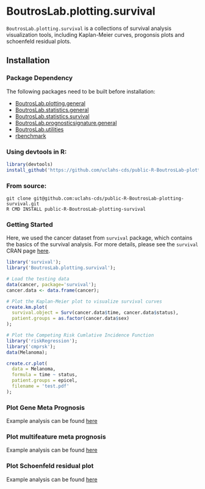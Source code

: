 # BoutrosLab.plotting.survival
`BoutrosLab.plotting.survival` is a collections of survival analysis visualization tools, including Kaplan-Meier curves, progonsis plots and schoenfeld residual plots.

## Installation
### Package Dependency
The following packages need to be built before installation:
- [BoutrosLab.plotting.general](https://github.com/uclahs-cds/public-R-BoutrosLab-plotting-general)
- [BoutrosLab.statistics.general](https://github.com/uclahs-cds/public-R-BoutrosLab-statistics-general)
- [BoutrosLab.statistics.survival](https://github.com/uclahs-cds/public-R-BoutrosLab-statistics-survival)
- [BoutrosLab.prognosticsignature.general](https://github.com/uclahs-cds/public-R-BoutrosLab-prognosticsignature-general)
- [BoutrosLab.utilities](https://github.com/uclahs-cds/public-R-BoutrosLab-utilities)
- [rbenchmark](https://cran.r-project.org/web/packages/rbenchmark/index.html)

### Using devtools in R:
```R
library(devtools)
install_github('https://github.com/uclahs-cds/public-R-BoutrosLab-plotting-survival')
```

### From source:
```shell script
git clone git@github.com:uclahs-cds/public-R-BoutrosLab-plotting-survival.git
R CMD INSTALL public-R-BoutrosLab-plotting-survival
```
### Getting Started
Here, we used the cancer dataset from `survival` package, which contains the basics of the survival analysis. For more details, please see the `survival` CRAN page [here](https://cran.r-project.org/web/packages/survival/).

```R
library('survival');
library('BoutrosLab.plotting.survival');

# Load the testing data
data(cancer, package='survival');
cancer.data <- data.frame(cancer);

# Plot the Kaplan-Meier plot to visualize survival curves
create.km.plot(
  survival.object = Surv(cancer.data$time, cancer.data$status),
  patient.groups = as.factor(cancer.data$sex)
);

# Plot the Competing Risk Cumlative Incidence Function
library('riskRegression');
library('cmprsk');
data(Melanoma);

create.cr.plot(
  data = Melanoma,
  formula = time ~ status,
  patient.groups = epicel,
  filename = 'test.pdf'
);

```
### Plot Gene Meta Prognosis
Example analysis can be found [here](https://github.com/uclahs-cds/BoutrosLab/blob/792c95d41d4a09bd7d42c43d660b6c240ce186a3/Biomarkers/ProstateCancer/cirDNA_Methylation/PilotStudy/compare_to_primary_data/prostate.cancer_univariate.survival.analysis.R)

### Plot multifeature meta prognosis
Example analysis can be found [here](https://github.com/uclahs-cds/BoutrosLab/blob/792c95d41d4a09bd7d42c43d660b6c240ce186a3/Collaborators/RodBremner/SB32/Hypoxia_gene_signature.R)

### Plot Schoenfeld residual plot
Example analysis can be found [here](https://github.com/uclahs-cds/BoutrosLab/blob/792c95d41d4a09bd7d42c43d660b6c240ce186a3/CPC-GENE/mitochondrial_survey/test_create_kmplot_3legend.R)


